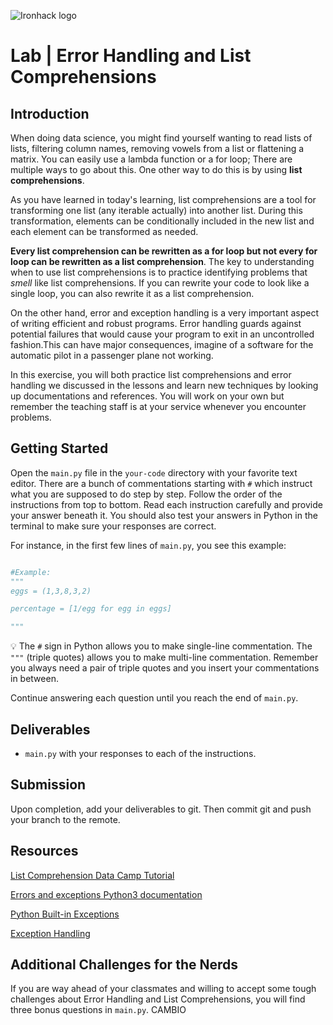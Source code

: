 ![Ironhack logo](https://i.imgur.com/1QgrNNw.png)

# Lab | Error Handling and List Comprehensions

## Introduction

When doing data science, you might find yourself wanting to read lists of lists, filtering column names, removing vowels from a list or flattening a matrix. You can easily use a lambda function or a for loop; There are multiple ways to go about this. One other way to do this is by using **list comprehensions**.

As you have learned in today's learning, list comprehensions are a tool for transforming one list (any iterable actually) into another list. During this transformation, elements can be conditionally included in the new list and each element can be transformed as needed.

**Every list comprehension can be rewritten as a for loop but not every for loop can be rewritten as a list comprehension**. The key to understanding when to use list comprehensions is to practice identifying problems that *smell* like list comprehensions. If you can rewrite your code to look like a single loop, you can also rewrite it as a list comprehension. 

On the other hand, error and exception handling is a very important aspect of writing efficient and robust programs. Error handling guards against potential failures that would cause your program to exit in an uncontrolled fashion.This can have major consequences, imagine of a software for the automatic pilot in a passenger plane not working. 

In this exercise, you will both practice list comprehensions and error handling we discussed in the lessons and learn new techniques by looking up documentations and references. You will work on your own but remember the teaching staff is at your service whenever you encounter problems.


## Getting Started

Open the `main.py` file in the `your-code` directory with your favorite text editor. There are a bunch of commentations starting with `#` which instruct what you are supposed to do step by step. Follow the order of the instructions from top to bottom. Read each instruction carefully and provide your answer beneath it. You should also test your answers in Python in the terminal to make sure your responses are correct. 

For instance, in the first few lines of `main.py`, you see this example:

```python

#Example: 
""" 
eggs = (1,3,8,3,2)

percentage = [1/egg for egg in eggs]

"""

```

:bulb: The `#` sign in Python allows you to make single-line commentation. The `"""` (triple quotes) allows you to make multi-line commentation. Remember you always need a pair of triple quotes and you insert your commentations in between.

Continue answering each question until you reach the end of `main.py`.

## Deliverables

- `main.py` with your responses to each of the instructions.

## Submission

Upon completion, add your deliverables to git. Then commit git and push your branch to the remote.

## Resources

[List Comprehension Data Camp Tutorial](https://www.datacamp.com/community/tutorials/python-list-comprehension)

[Errors and exceptions Python3 documentation](https://docs.python.org/3/tutorial/errors.html)

[Python Built-in Exceptions](https://docs.python.org/3/library/exceptions.html#built-in-exceptions)

[Exception Handling](https://www.datacamp.com/community/tutorials/exception-handling-python)

## Additional Challenges for the Nerds

If you are way ahead of your classmates and willing to accept some tough challenges about Error Handling and List Comprehensions, you will find three bonus questions in `main.py`.
CAMBIO
